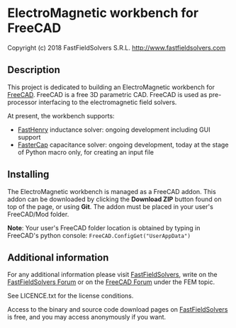# ElectroMagnetic workbench for FreeCAD
Copyright (c) 2018
FastFieldSolvers S.R.L. http://www.fastfieldsolvers.com

## Description

This project is dedicated to building an ElectroMagnetic workbench for [FreeCAD](https://www.freecadweb.org). FreeCAD is a free 3D parametric CAD.
FreeCAD is used as pre-processor interfacing to the electromagnetic field solvers.

At present, the workbench supports:

- [FastHenry](https://www.fastfieldsolvers.com/fasthenry2.htm) inductance solver: ongoing development including GUI support
- [FasterCap](https://www.fastfieldsolvers.com/fastercap.htm) capacitance solver: ongoing development, today at the stage of Python macro only, for creating an input file


## Installing

The ElectroMagnetic workbench is managed as a FreeCAD addon. This addon can be downloaded by clicking the **Download ZIP** button found on top of the page, or using **Git**. The addon must be placed in your user's FreeCAD/Mod folder. 

**Note**: Your user's FreeCAD folder location is obtained by typing in FreeCAD's python console: `FreeCAD.ConfigGet("UserAppData")`

## Additional information

For any additional information please visit [FastFieldSolvers](https://www.fastfieldsolvers.com/), write on the [FastFieldSolvers Forum](https://www.fastfieldsolvers.com/forum) or on the [FreeCAD Forum](https://forum.freecadweb.org/viewforum.php?f=18) under the FEM topic.

See LICENCE.txt for the license conditions.

Access to the binary and source code download pages on [FastFieldSolvers](https://www.fastfieldsolvers.com/) is free, and you may access anonymously if you want.
